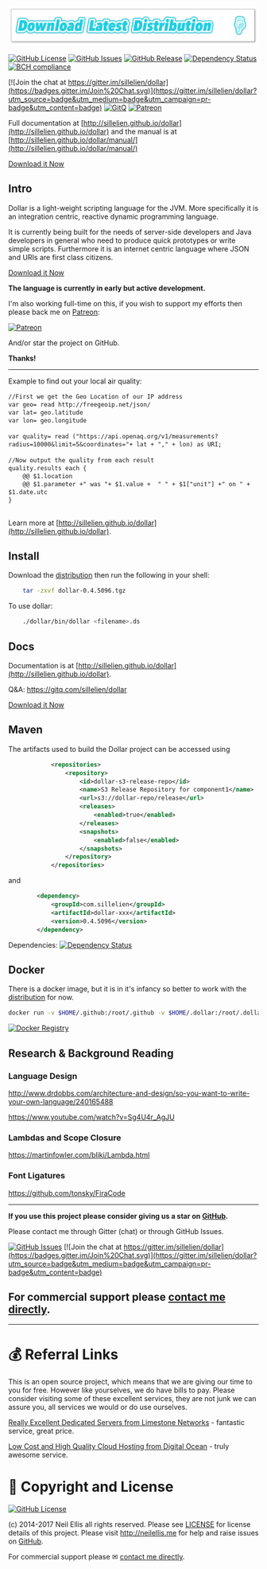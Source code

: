 
[ ![Binary Distribution](assets/download.png)](http://dollarscript.s3-website-eu-west-1.amazonaws.com/dist/dollar-0.4.5096.tgz)

[![GitHub License](https://img.shields.io/github/license/sillelien/dollar.svg)](https://raw.githubusercontent.com/sillelien/dollar/master/LICENSE) 
[![GitHub Issues](https://img.shields.io/github/issues/sillelien/dollar.svg)](https://github.com/sillelien/dollar/issues)
[![GitHub Release](https://img.shields.io/github/release/sillelien/dollar.svg)](https://github.com/sillelien/dollar)
[![Dependency Status](https://www.versioneye.com/user/projects/54ae285534ff3e2204000002/badge.svg?style=flat)](https://www.versioneye.com/user/projects/54ae285534ff3e2204000002)
[![BCH compliance](https://bettercodehub.com/edge/badge/sillelien/dollar?branch=master)](https://bettercodehub.com/)

[![Join the chat at https://gitter.im/sillelien/dollar](https://badges.gitter.im/Join%20Chat.svg)](https://gitter.im/sillelien/dollar?utm_source=badge&utm_medium=badge&utm_campaign=pr-badge&utm_content=badge)
[![GitQ](https://gitq.com/badge.svg)](https://gitq.com/sillelien/dollar)
[![Patreon](https://img.shields.io/badge/back_on-patreon-red.svg)](https://www.patreon.com/neilellis)

Full documentation at [http://sillelien.github.io/dollar](http://sillelien.github.io/dollar) and the manual is at [http://sillelien.github.io/dollar/manual/](http://sillelien.github.io/dollar/manual/)

[Download it Now](http://dollarscript.s3-website-eu-west-1.amazonaws.com/dist/dollar-0.4.5096.tgz) 

## Intro

Dollar is a light-weight scripting language for the JVM. More specifically it is an integration centric, reactive dynamic programming language.

It is currently being built for the needs of server-side developers and Java developers in general who need to produce quick prototypes or write simple scripts. Furthermore it is an internet centric language where JSON and URIs are first class citizens.

[Download it Now](http://dollarscript.s3-website-eu-west-1.amazonaws.com/dist/dollar-0.4.5096.tgz) 

**The language is currently in early but active development.**

I'm also working full-time on this, if you wish to support my efforts then please back me on [Patreon](https://www.patreon.com/neilellis):

[![Patreon](https://img.shields.io/badge/back_on-patreon-red.svg)](https://www.patreon.com/neilellis)

And/or star the project on GitHub.

**Thanks!**

______

Example to find out your local air quality:

```dollar
//First we get the Geo Location of our IP address
var geo= read http://freegeoip.net/json/
var lat= geo.latitude
var lon= geo.longitude

var quality= read ("https://api.openaq.org/v1/measurements?radius=10000&limit=5&coordinates="+ lat + "," + lon) as URI;

//Now output the quality from each result
quality.results each {
    @@ $1.location
    @@ $1.parameter +" was "+ $1.value +  " " + $1["unit"] +" on " + $1.date.utc
}


```

Learn more at [http://sillelien.github.io/dollar](http://sillelien.github.io/dollar).

## Install


Download the [distribution](http://dollarscript.s3-website-eu-west-1.amazonaws.com/dist/dollar-0.4.5096.tgz) then run the following in your shell:

```bash
    tar -zxvf dollar-0.4.5096.tgz
```

To use dollar:

```bash
    ./dollar/bin/dollar <filename>.ds
```

## Docs

Documentation is at [http://sillelien.github.io/dollar](http://sillelien.github.io/dollar).

Q&A: https://gitq.com/sillelien/dollar
 
[Download it Now](http://dollarscript.s3-website-eu-west-1.amazonaws.com/dist/dollar-0.4.5096.tgz) 

## Maven

The artifacts used to build the Dollar project can be accessed using

```xml
            <repositories>
                <repository>
                    <id>dollar-s3-release-repo</id>
                    <name>S3 Release Repository for component1</name>
                    <url>s3://dollar-repo/release</url>
                    <releases>
                        <enabled>true</enabled>
                    </releases>
                    <snapshots>
                        <enabled>false</enabled>
                    </snapshots>
                </repository>            
            </repositories>
```

and 

```xml
        <dependency>
            <groupId>com.sillelien</groupId>
            <artifactId>dollar-xxx</artifactId>
            <version>0.4.5096</version>
        </dependency>
```


Dependencies: [![Dependency Status](https://www.versioneye.com/user/projects/54ae285534ff3e2204000002/badge.svg?style=flat)](https://www.versioneye.com/user/projects/54ae285534ff3e2204000002)



## Docker

There is a docker image, but it is in it's infancy so better to work with the  [distribution](http://dollarscript.s3-website-eu-west-1.amazonaws.com/dist/dollar-0.4.5096.tgz) for now.
```bash
docker run -v $HOME/.github:/root/.github -v $HOME/.dollar:/root/.dollar -v $(pwd):/build -it sillelien/dollarscript-headless:0.4  <filename>.ds
 ```
 
 [![Docker Registry](https://img.shields.io/docker/pulls/sillelien/dollarscript-headless.svg)](https://registry.hub.docker.com/u/sillelien/dollarscript-headless)
 
 
## Research & Background Reading
### Language Design

http://www.drdobbs.com/architecture-and-design/so-you-want-to-write-your-own-language/240165488

https://www.youtube.com/watch?v=Sg4U4r_AgJU

### Lambdas and Scope Closure

https://martinfowler.com/bliki/Lambda.html

### Font Ligatures

https://github.com/tonsky/FiraCode

-------

**If you use this project please consider giving us a star on [GitHub](http://github.com/sillelien/dollar).**

Please contact me through Gitter (chat) or through GitHub Issues.

[![GitHub Issues](https://img.shields.io/github/issues/sillelien/dollar.svg)](https://github.com/sillelien/dollar/issues) [![Join the chat at https://gitter.im/sillelien/dollar](https://badges.gitter.im/Join%20Chat.svg)](https://gitter.im/sillelien/dollar?utm_source=badge&utm_medium=badge&utm_campaign=pr-badge&utm_content=badge)

For commercial support please <a href="mailto:hello@neilellis.me">contact me directly</a>.
-------

--------

# 💰 Referral Links

This is an open source project, which means that we are giving our time to you for free. However like yourselves, we do have bills to pay. Please consider visiting some of these excellent services, they are not junk we can assure you, all services we would or do use ourselves.

[Really Excellent Dedicated Servers from Limestone Networks](http://www.limestonenetworks.com/?utm_campaign=rwreferrer&utm_medium=affiliate&utm_source=RFR16798) - fantastic service, great price.

[Low Cost and High Quality Cloud Hosting from Digital Ocean](https://www.digitalocean.com/?refcode=7b4639fc8194) - truly awesome service.

# 👮 Copyright and License

[![GitHub License](https://img.shields.io/github/license/sillelien/dollar.svg)](https://raw.githubusercontent.com/sillelien/dollar/master/LICENSE)

(c) 2014-2017 Neil Ellis all rights reserved. Please see [LICENSE](https://raw.githubusercontent.com/sillelien/dollar/master/LICENSE) for license details of this project. Please visit http://neilellis.me for help and raise issues on [GitHub](https://github.com/sillelien/dollar/issues).

For commercial support please ✉ <a href="mailto:hello@neilellis.me">contact me directly</a>.

<div width="100%" align="right">
<img>
</div>
